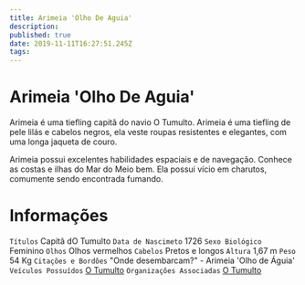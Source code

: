 ```yaml
---
title: Arimeia 'Olho De Aguia'
description: 
published: true
date: 2019-11-11T16:27:51.245Z
tags: 
---
```


<!-- SUBTITLE: Visão geral sobre Arimeia 'Olho De Aguia' -->

# Arimeia 'Olho De Aguia'
Arimeia é uma tiefling capitã do navio O Tumulto. Arimeia é uma tiefling de pele lilás e cabelos negros, ela veste roupas resistentes e elegantes, com uma longa jaqueta de couro.

Arimeia possui excelentes habilidades espaciais e de navegação. Conhece as costas e ilhas do Mar do Meio bem. Ela possui vício em charutos, comumente sendo encontrada fumando.

# Informações
`Títulos` Capitã dO Tumulto
`Data de Nascimeto` 1726
`Sexo Biológico` Feminino
`Olhos` Olhos vermelhos
`Cabelos` Pretos e longos
`Altura` 1,67 m
`Peso` 54 Kg
`Citações e Bordões` "Onde desembarcam?" - Arimeia 'Olho de Águia'
`Veículos Possuídos` [O Tumulto](http://localhost/faccoes/faccoes-independentes/o-tumulto-faccao#o-tumulto)
`Organizações Associadas` [O Tumulto](http://localhost/veiculos/escuna/o-tumulto-navio#o-tumulto-navio)


